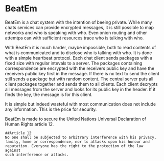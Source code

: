 # BeatEm
BeatEm is a chat system with the intention of beeing private. While many chats services can provide encrypted messages, it is still possible to map networks and who is speaking with who. Even onion routing and other attemtps can with sufficient resources trace who is talking with who.

With BeatEm it is much harder, maybe impossible, both to read contents of what is communicated and to disclose who is talking with who. It is done with a simple heartbeat protocol. Each chat client sends packages with a fixed size with regular intevals to a server. The packages containing correspondence are encrypted with the receivers public key and have the receivers public key first in the message. If there is no text to send the client still sends a package but with random content. The central server puts all client packages together and sends them to all clients. Each client decrypts all messages from the server and looks for its public key in the header. If it finds the key, the message is for this client.

It is simple but indeed wasteful with most communication does not include any information. This is the price for security.

BeatEm is made to secure the United Nations Universal Declaration of Human Rights article 12.

```
##Article 12
No one shall be subjected to arbitrary interference with his privacy, 
family, home or correspondence, nor to attacks upon his honour and 
reputation. Everyone has the right to the protection of the law against 
such interference or attacks.
```
